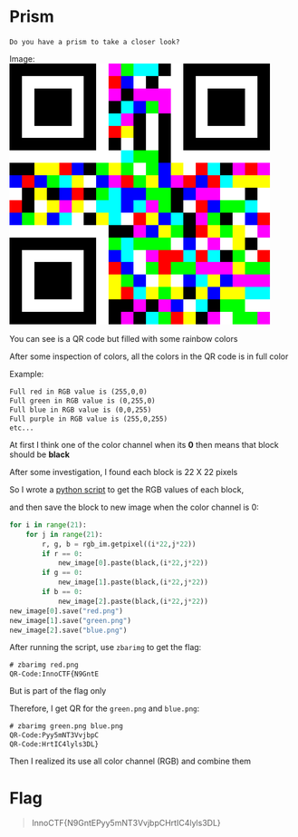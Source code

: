 # Prism
```
Do you have a prism to take a closer look?
```
Image:
![prism.png](prism.png)

You can see is a QR code but filled with some rainbow colors

After some inspection of colors, all the colors in the QR code is in full color

Example:
```
Full red in RGB value is (255,0,0)
Full green in RGB value is (0,255,0)
Full blue in RGB value is (0,0,255)
Full purple in RGB value is (255,0,255)
etc...
```
At first I think one of the color channel when its **0** then means that block should be **black**

After some investigation, I found each block is 22 X 22 pixels

So I wrote a [python script](solve.py) to get the RGB values of each block,

and then save the block to new image when the color channel is 0:

```python
for i in range(21):
	for j in range(21):
		r, g, b = rgb_im.getpixel((i*22,j*22))
		if r == 0:
			new_image[0].paste(black,(i*22,j*22))
		if g == 0:
			new_image[1].paste(black,(i*22,j*22))
		if b == 0:
			new_image[2].paste(black,(i*22,j*22))
new_image[0].save("red.png")
new_image[1].save("green.png")
new_image[2].save("blue.png")
```
After running the script, use `zbarimg` to get the flag:
```
# zbarimg red.png 
QR-Code:InnoCTF{N9GntE
```
But is part of the flag only

Therefore, I get QR for the `green.png` and `blue.png`:
```
# zbarimg green.png blue.png 
QR-Code:Pyy5mNT3VvjbpC
QR-Code:HrtIC4lyls3DL}
```
Then I realized its use all color channel (RGB) and combine them

# Flag
> InnoCTF{N9GntEPyy5mNT3VvjbpCHrtIC4lyls3DL}